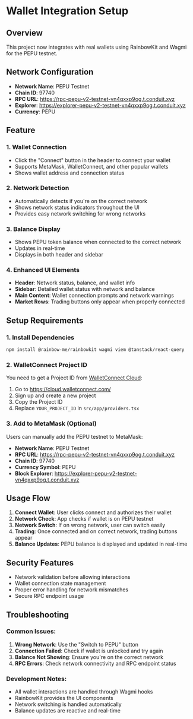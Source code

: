 # Wallet Integration Setup

## Overview
This project now integrates with real wallets using RainbowKit and Wagmi for the PEPU testnet.

## Network Configuration
- **Network Name**: PEPU Testnet
- **Chain ID**: 97740
- **RPC URL**: https://rpc-pepu-v2-testnet-vn4qxxp9og.t.conduit.xyz
- **Explorer**: https://explorer-pepu-v2-testnet-vn4qxxp9og.t.conduit.xyz
- **Currency**: PEPU

## Feature

### 1. Wallet Connection
- Click the "Connect" button in the header to connect your wallet
- Supports MetaMask, WalletConnect, and other popular wallets
- Shows wallet address and connection status

### 2. Network Detection
- Automatically detects if you're on the correct network
- Shows network status indicators throughout the UI
- Provides easy network switching for wrong networks

### 3. Balance Display
- Shows PEPU token balance when connected to the correct network
- Updates in real-time
- Displays in both header and sidebar

### 4. Enhanced UI Elements
- **Header**: Network status, balance, and wallet info
- **Sidebar**: Detailed wallet status with network and balance
- **Main Content**: Wallet connection prompts and network warnings
- **Market Rows**: Trading buttons only appear when properly connected

## Setup Requirements

### 1. Install Dependencies
```bash
npm install @rainbow-me/rainbowkit wagmi viem @tanstack/react-query
```

### 2. WalletConnect Project ID
You need to get a Project ID from [WalletConnect Cloud](https://cloud.walletconnect.com/):
1. Go to https://cloud.walletconnect.com/
2. Sign up and create a new project
3. Copy the Project ID
4. Replace `YOUR_PROJECT_ID` in `src/app/providers.tsx`

### 3. Add to MetaMask (Optional)
Users can manually add the PEPU testnet to MetaMask:
- **Network Name**: PEPU Testnet
- **RPC URL**: https://rpc-pepu-v2-testnet-vn4qxxp9og.t.conduit.xyz
- **Chain ID**: 97740
- **Currency Symbol**: PEPU
- **Block Explorer**: https://explorer-pepu-v2-testnet-vn4qxxp9og.t.conduit.xyz

## Usage Flow

1. **Connect Wallet**: User clicks connect and authorizes their wallet
2. **Network Check**: App checks if wallet is on PEPU testnet
3. **Network Switch**: If on wrong network, user can switch easily
4. **Trading**: Once connected and on correct network, trading buttons appear
5. **Balance Updates**: PEPU balance is displayed and updated in real-time

## Security Features

- Network validation before allowing interactions
- Wallet connection state management
- Proper error handling for network mismatches
- Secure RPC endpoint usage

## Troubleshooting

### Common Issues:
1. **Wrong Network**: Use the "Switch to PEPU" button
2. **Connection Failed**: Check if wallet is unlocked and try again
3. **Balance Not Showing**: Ensure you're on the correct network
4. **RPC Errors**: Check network connectivity and RPC endpoint status

### Development Notes:
- All wallet interactions are handled through Wagmi hooks
- RainbowKit provides the UI components
- Network switching is handled automatically
- Balance updates are reactive and real-time
